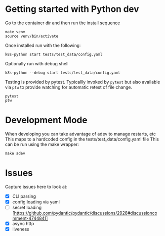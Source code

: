 
# Getting started with Python dev

Go to the container dir and then run the install sequence

    make venv
    source venv/bin/activate

Once installed run with the following:

    k8s-python start tests/test_data/config.yaml

Optionally run with debug shell

    k8s-python --debug start tests/test_data/config.yaml

Testing is provided by pytest. Typicallly invoked by `pytest` but also available via `ptw` to provide watching for automatic retest of file change.

    pytest
    ptw

# Development Mode

When developing you can take advantage of adev to manage restarts, etc
This maps to a hardcoded config in the tests/test_data/config.yaml file
This can be run using the make wrapper:

    make adev

# Issues

Capture issues here to look at:

* [x] CLI parsing
* [x] config loading via yaml
* [ ] secret loading [https://github.com/pydantic/pydantic/discussions/2928#discussioncomment-4744841]
* [x] async http
* [x] liveness
